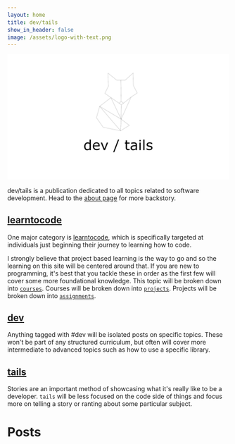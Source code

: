 ```yaml
---
layout: home
title: dev/tails
show_in_header: false
image: /assets/logo-with-text.png
---
```


![dev/tails](/assets/logo-with-text.png)

dev/tails is a publication dedicated to all topics related to software development.  Head to the [about page](/about) for more backstory.

## [learntocode](/tags/learntocode)

One major category is [learntocode](/tags/learntocode), which is specifically targeted at individuals just beginning their journey to learning how to code.

I strongly believe that project based learning is the way to go and so the learning on this site will be centered around that. If you are new to programming, it's best that you tackle these in order as the first few will cover some more foundational knowledge. This topic will be broken down into [`courses`](/tags/courses). Courses will be broken down into [`projects`](/tags/project). Projects will be broken down into [`assignments`](/tags/assignments). 

## [dev](/tags/dev)

Anything tagged with #dev will be isolated posts on specific topics. These won't be part of any structured curriculum, but often will cover more intermediate to advanced topics such as how to use a specific library.

## [tails](/tags/tails)

Stories are an important method of showcasing what it's really like to be a developer.  `tails` will be less focused on the code side of things and focus more on telling a story or ranting about some particular subject.

# Posts